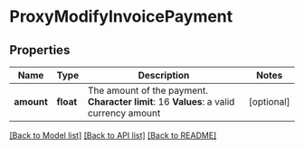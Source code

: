 # ProxyModifyInvoicePayment

## Properties
Name | Type | Description | Notes
------------ | ------------- | ------------- | -------------
**amount** | **float** |  The amount of the payment. **Character limit**: 16 **Values**: a valid currency amount  | [optional] 

[[Back to Model list]](../README.md#documentation-for-models) [[Back to API list]](../README.md#documentation-for-api-endpoints) [[Back to README]](../README.md)

